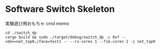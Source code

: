 # Software Switch Skeleton
実験遊び用おもちゃ
cmd memo
```
cd ./switch_dp
cargo build && sudo ./target/debug/switch_dp -c 0xf --vdev=net_tap0,iface=test1 -- --rx-cores 1 --fib-cores 2 -i net_tap0
```

